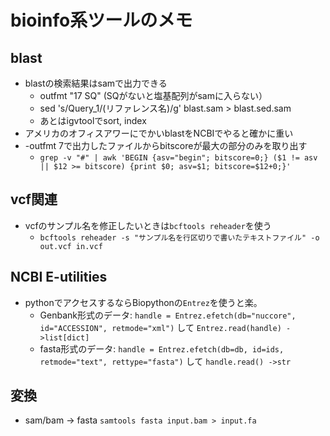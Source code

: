 # bioinfo系ツールのメモ

## blast

- blastの検索結果はsamで出力できる
  - outfmt "17 SQ" (SQがないと塩基配列がsamに入らない）
  - sed 's/Query_1/(リファレンス名)/g' blast.sam > blast.sed.sam
  - あとはigvtoolでsort, index
- アメリカのオフィスアワーにでかいblastをNCBIでやると確かに重い
- -outfmt 7で出力したファイルからbitscoreが最大の部分のみを取り出す
  - `grep -v "#" | awk 'BEGIN {asv="begin"; bitscore=0;} ($1 != asv || $12 >= bitscore) {print $0; asv=$1; bitscore=$12+0;}'`

## vcf関連

- vcfのサンプル名を修正したいときは`bcftools reheader`を使う
  - `bcftools reheader -s "サンプル名を行区切りで書いたテキストファイル" -o out.vcf in.vcf`

## NCBI E-utilities

- pythonでアクセスするならBiopythonの`Entrez`を使うと楽。
  - Genbank形式のデータ: `handle = Entrez.efetch(db="nuccore", id="ACCESSION", retmode="xml")` して `Entrez.read(handle) ->list[dict]`
  - fasta形式のデータ: `handle = Entrez.efetch(db=db, id=ids, retmode="text", rettype="fasta")` して `handle.read() ->str`

## 変換

- sam/bam -> fasta `samtools fasta input.bam > input.fa`
